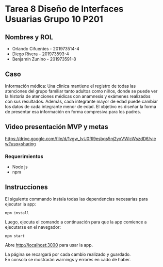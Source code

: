 # Tarea 8 Diseño de Interfaces Usuarias Grupo 10 P201

## Nombres y ROL
- Orlando Cifuentes - 201973514-4
- Diego Rivera - 201973593-4
- Benjamín Zunino - 201973591-8

## Caso

Información médica: Una clínica mantiene el registro de todas las atenciones del grupo familiar tanto adultos como niños, donde se puede ver la historia de atenciones médicas con anamnesis y exámenes realizados con sus resultados. Además, cada integrante mayor de edad puede cambiar los datos de cada integrante menor de edad. El objetivo es diseñar la forma de presentar esa información en forma compresiva para los padres.

## Video presentación MVP y metas
https://drive.google.com/file/d/1vgw_IvU0Rl9esbqs5nj2yxVWIcWszdD6/view?usp=sharing


### Requerimientos
- Node js
- npm 

## Instrucciones

El siguiente commando instala todas las dependencias necesarias para ejecutar la app:
```
npm install
```
Luego, ejecuta el comando a continuación para que la app comience a ejecutarse en el navegador: 
```
npm start
```

Abre [http://localhost:3000](http://localhost:3000) para usar la app.

La página se recargará por cada cambio realizado y guardado.\
En consola se mostrarán warnings y errores en cado de haber.
